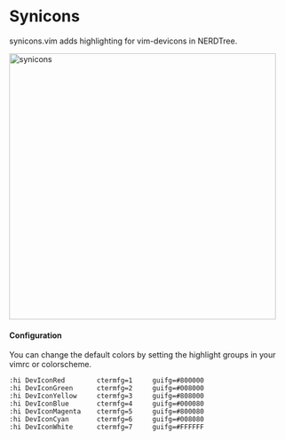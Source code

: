 # Synicons

synicons.vim adds highlighting for vim-devicons in NERDTree.

<img width="480" alt="synicons" src="https://user-images.githubusercontent.com/10278096/82868128-f21bea00-9ee0-11ea-98a4-8c6cd1d4ccae.png">

#### Configuration

You can change the default colors by setting the highlight groups
in your vimrc or colorscheme.

```vim
:hi DevIconRed        ctermfg=1     guifg=#800000
:hi DevIconGreen      ctermfg=2     guifg=#008000
:hi DevIconYellow     ctermfg=3     guifg=#808000
:hi DevIconBlue       ctermfg=4     guifg=#000080
:hi DevIconMagenta    ctermfg=5     guifg=#800080
:hi DevIconCyan       ctermfg=6     guifg=#008080
:hi DevIconWhite      ctermfg=7     guifg=#FFFFFF
```
